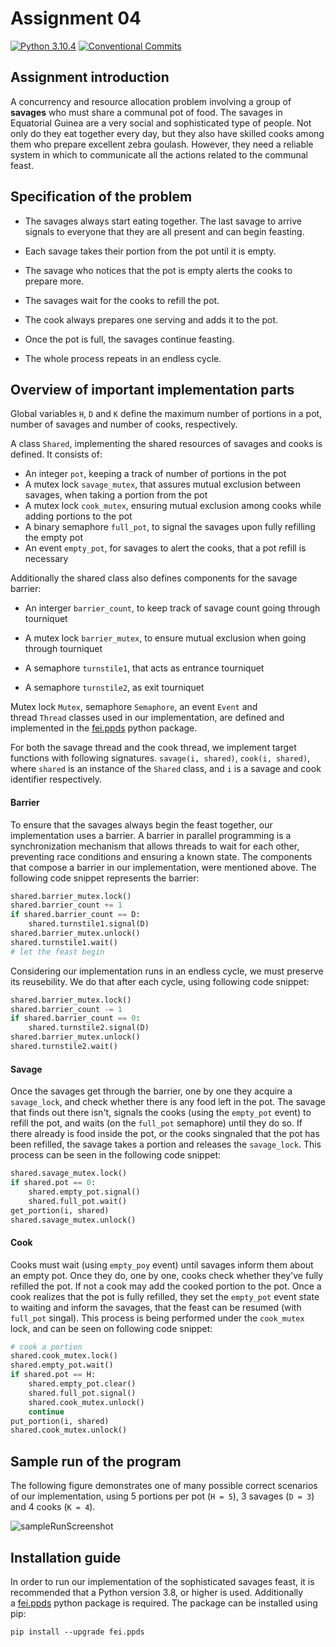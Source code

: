 # Assignment 04

[![Python 3.10.4](https://img.shields.io/badge/python-3.10.4-blue.svg)](https://www.python.org/downloads/release/python-3104/)
[![Conventional Commits](https://img.shields.io/badge/Conventional%20Commits-1.0.0-red.svg)](https://conventionalcommits.org)

## Assignment introduction

A concurrency and resource allocation problem involving a group of **savages** who must share a communal pot of food. The savages in Equatorial Guinea are a very social and sophisticated type of people. Not only do they eat together every day, but they also have skilled cooks among them who prepare excellent zebra goulash. However, they need a reliable system in which to communicate all the actions related to the communal feast.

## Specification of the problem

- The savages always start eating together. The last savage to arrive signals to everyone that they are all present and can begin feasting.

- Each savage takes their portion from the pot until it is empty.

- The savage who notices that the pot is empty alerts the cooks to prepare more.

- The savages wait for the cooks to refill the pot.

- The cook always prepares one serving and adds it to the pot.

- Once the pot is full, the savages continue feasting.

- The whole process repeats in an endless cycle.

## Overview of important implementation parts

Global variables `H`, `D` and `K` define the maximum number of portions in a pot, number of savages and number of cooks, respectively.

A class `Shared`, implementing the shared resources of savages and cooks is defined. It consists of:

- An integer `pot`, keeping a track of number of portions in the pot
- A mutex lock `savage_mutex`, that assures mutual exclusion between savages, when taking a portion from the pot
- A mutex lock `cook_mutex`, ensuring mutual exclusion among cooks while adding portions to the pot
- A binary semaphore `full_pot`, to signal the savages upon fully refilling the empty pot
- An event `empty_pot`, for savages to alert the cooks, that a pot refill is necessary

Additionally the shared class also defines components for the savage barrier:

- An interger `barrier_count`, to keep track of savage count going through tourniquet

- A mutex lock `barrier_mutex`, to ensure mutual exclusion when going through tourniquet

- A semaphore `turnstile1`, that acts as entrance tourniquet

- A semaphore `turnstile2`, as exit tourniquet

Mutex lock `Mutex`, semaphore `Semaphore`, an event `Event` and thread `Thread` classes used in our implementation, are defined and implemented in the [fei.ppds](https://github.com/Programator2/ppds) python package.

For both the savage thread and the cook thread, we implement target functions with following signatures. `savage(i, shared)`, `cook(i, shared)`, where `shared` is an instance of the `Shared` class, and `i` is a savage and cook identifier respectively.

#### Barrier

To ensure that the savages always begin the feast together, our implementation uses a barrier. A barrier in parallel programming is a synchronization mechanism that allows threads to wait for each other, preventing race conditions and ensuring a known state. The components that compose a barrier in our implementation, were mentioned above. The following code snippet represents the barrier:

```python
shared.barrier_mutex.lock()
shared.barrier_count += 1
if shared.barrier_count == D:
    shared.turnstile1.signal(D)
shared.barrier_mutex.unlock()
shared.turnstile1.wait()
# let the feast begin
```

Considering our implementation runs in an endless cycle, we must preserve its reusebility. We do that after each cycle, using following code snippet:

```python
shared.barrier_mutex.lock()
shared.barrier_count -= 1
if shared.barrier_count == 0:
    shared.turnstile2.signal(D)
shared.barrier_mutex.unlock()
shared.turnstile2.wait()
```

#### Savage

Once the savages get through the barrier, one by one they acquire a `savage_lock`, and check whether there is any food left in the pot. The savage that finds out there isn't, signals the cooks (using the `empty_pot` event) to refill the pot, and waits (on the `full_pot` semaphore) until they do so. If there already is food inside the pot, or the cooks singnaled that the pot has been refilled, the savage takes a portion and releases the `savage_lock`. This process can be seen in the following code snippet:

```python
shared.savage_mutex.lock()
if shared.pot == 0:
    shared.empty_pot.signal()
    shared.full_pot.wait()
get_portion(i, shared)
shared.savage_mutex.unlock()
```

#### Cook

Cooks must wait (using `empty_poy` event) until savages inform them about an empty pot. Once they do, one by one, cooks check whether they've fully refilled the pot. If not a cook may add the cooked portion to the pot. Once a cook realizes that the pot is fully refilled, they set the ``empty_pot`` event state to waiting and inform the savages, that the feast can be resumed (with ``full_pot`` singal). This process is being performed under the `cook_mutex` lock, and can be seen on following code snippet:

```python
# cook a portion
shared.cook_mutex.lock()
shared.empty_pot.wait()
if shared.pot == H:
    shared.empty_pot.clear()
    shared.full_pot.signal()
    shared.cook_mutex.unlock()
    continue
put_portion(i, shared)
shared.cook_mutex.unlock()
```

## Sample run of the program

The following figure demonstrates one of many possible correct scenarios of our implementation, using 5 portions per pot (`H = 5`), 3 savages (`D = 3`) and 4 cooks (`K = 4`).

<img src="https://i.imgur.com/Z15J3uQ.png" title="implementation run example" alt="sampleRunScreenshot">

## Installation guide

In order to run our implementation of the sophisticated savages feast, it is recommended that a Python version 3.8, or higher is used. Additionally a [fei.ppds](https://github.com/Programator2/ppds) python package is required. The package can be installed using pip:

```
pip install --upgrade fei.ppds
```